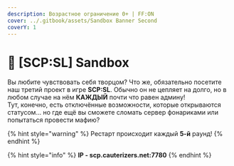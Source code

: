 ```yaml
---
description: Возрастное ограничение 0+ | FF:ON
cover: ../.gitbook/assets/Sandbox Banner Second
coverY: 1
---
```


# 🎀 \[SCP:SL] Sandbox

Вы любите чувствовать себя творцом? Что же, обязательно посетите наш третий проект в игре **SCP:SL**. Обычно он не цепляет на долго, но в любом случае на нём **КАЖДЫЙ** почти что равен админу!\
Тут, конечно, есть отключённые возможности, которые открываются статусом... но где ещё вы сможете сломать сервер фонариками или попытаться провести мафию?

{% hint style="warning" %}
Рестарт происходит каждый **5-й** раунд!
{% endhint %}

{% hint style="info" %}
**IP - scp.cauterizers.net:7780**
{% endhint %}
